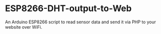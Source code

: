 # ESP8266-DHT-output-to-Web
An Arduino ESP8266 script to read sensor data and send it via PHP to your website over WiFi.
